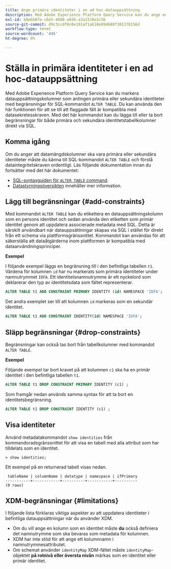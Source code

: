 ```yaml
---
title: Ange primära identiteter i en ad hoc-datauppsättning
description: Med Adobe Experience Platform Query Service kan du ange en identitet eller en primär identitet för ad hoc-schemadatasfält direkt via SQL ALTER TABLE-kommandot. Dokumentet förklarar hur du använder kommandot ALTER TABLE för att ange en primär identitet eller sekundär identitet.
exl-id: b8e6b87e-c6e5-4688-a936-a3a1510a3c5b
source-git-commit: d9c3ccdf0c0e191af1ab18e894688f301378156d
workflow-type: tm+mt
source-wordcount: '445'
ht-degree: 0%

---
```


# Ställa in primära identiteter i en ad hoc-datauppsättning

Med Adobe Experience Platform Query Service kan du markera datauppsättningskolumner som antingen primära eller sekundära identiteter med begränsningar för SQL-kommandot `ALTER TABLE`. Du kan använda den här funktionen för att se till att flaggade fält är kompatibla med datasekretesskraven. Med det här kommandot kan du lägga till eller ta bort begränsningar för både primära och sekundära identitetstabellkolumner direkt via SQL.

## Komma igång

Om du anger att datamängdskolumner ska vara primära eller sekundära identiteter måste du känna till SQL-kommandot `ALTER TABLE` och förstå dataintegritetskraven ordentligt. Läs följande dokumentation innan du fortsätter med det här dokumentet:

* [SQL-syntaxguiden för `ALTER TABLE` command](../sql/syntax.md).
* [Datastyrningsöversikten](../../data-governance/home.md) innehåller mer information.

## Lägg till begränsningar {#add-constraints}

Med kommandot `ALTER TABLE` kan du etikettera en datauppsättningskolumn som en persons identitet och sedan använda den etiketten som primär identitet genom att uppdatera associerade metadata med SQL. Detta är särskilt användbart när datauppsättningar skapas via SQL i stället för direkt från ett schema via plattformsgränssnittet. Kommandot kan användas för att säkerställa att dataåtgärderna inom plattformen är kompatibla med dataanvändningsprinciper.

**Exempel**

I följande exempel läggs en begränsning till i den befintliga tabellen `t1`. Värdena för kolumnen `id` har nu markerats som primära identiteter under namnutrymmet `IDFA`. Ett identitetsnamnutrymme är ett nyckelord som deklarerar den typ av identitetsdata som fältet representerar.

```sql
ALTER TABLE t1 ADD CONSTRAINT PRIMARY IDENTITY (id) NAMESPACE 'IDFA';
```

Det andra exemplet ser till att kolumnen `id` markeras som en sekundär identitet.

```sql
ALTER TABLE t1 ADD CONSTRAINT IDENTITY(id) NAMESPACE 'IDFA';
```

## Släpp begränsningar {#drop-constraints}

Begränsningar kan också tas bort från tabellkolumner med kommandot `ALTER TABLE`.

**Exempel**

Följande exempel tar bort kravet på att kolumnen `c1` ska ha en primär identitet i den befintliga tabellen `t1`.

```sql
ALTER TABLE t1 DROP CONSTRAINT PRIMARY IDENTITY (c1) ;
```

Som framgår nedan används samma syntax för att ta bort en identitetsbegränsning.

```sql
ALTER TABLE t1 DROP CONSTRAINT IDENTITY (c1) ;
```

## Visa identiteter

Använd metadatakommandot `show identities` från kommandoradsgränssnittet för att visa en tabell med alla attribut som har tilldelats som en identitet.

```shell
> show identities;
```

Ett exempel på en returnerad tabell visas nedan.

```console
 tableName | columnName | datatype | namespace | ifPrimary
-----------+------------+----------+-----------+----------
(0 rows)
```

## XDM-begränsningar {#limitations}

I följande lista förklaras viktiga aspekter av att uppdatera identiteter i befintliga datauppsättningar när du använder XDM.

* Om du vill ange en kolumn som en identitet måste **du** också definiera det namnutrymme som ska bevaras som metadata för kolumnen.
* XDM har inte stöd för att ange ett kolumnnamn i namnutrymmesattributet.
* Om schemat använder `identityMap` XDM-fältet måste `identityMap`-objektet **på rotnivå eller översta nivån** märkas som en identitet eller primär identitet.
